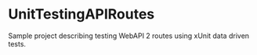 # UnitTestingAPIRoutes
Sample project describing testing WebAPI 2 routes using xUnit data driven tests.
